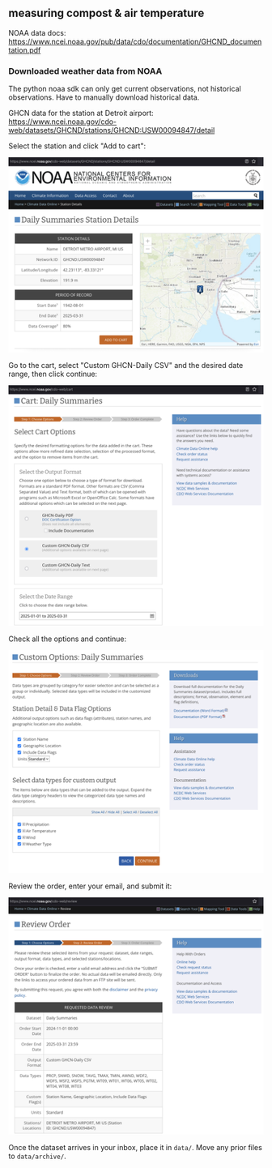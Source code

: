 ## measuring compost & air temperature

NOAA data docs: <https://www.ncei.noaa.gov/pub/data/cdo/documentation/GHCND_documentation.pdf>

### Downloaded weather data from NOAA

The python noaa sdk can only get current observations, not historical observations.
Have to manually download historical data.

GHCN data for the station at Detroit airport:
<https://www.ncei.noaa.gov/cdo-web/datasets/GHCND/stations/GHCND:USW00094847/detail>

Select the station and click "Add to cart":

![](img/noaa_add-to-cart.png)

Go to the cart,
select "Custom GHCN-Daily CSV" and the desired date range,
then click continue:

![](img/noaa_cart-daily-sums.png)

Check all the options and continue:

![](img/noaa_data-flags.png)

Review the order, enter your email, and submit it:

![](img/noaa_review.png)

Once the dataset arrives in your inbox, place it in `data/`.
Move any prior files to `data/archive/`.
